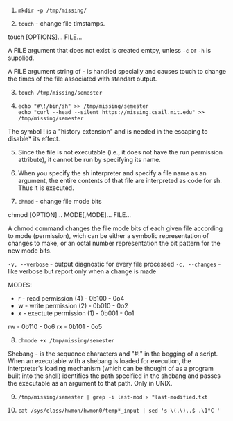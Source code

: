 1. `mkdir -p /tmp/missing/`

2. `touch` - change file timstamps.

touch \[OPTIONS]... FILE...

A FILE argument that does not exist is created emtpy, unless `-c` or `-h` is supplied.

A FILE argument string of - is handled specially and causes touch to change the times of the
file associated with standart output.

3. `touch /tmp/missing/semester`

4. ```
   echo "#\!/bin/sh" >> /tmp/missing/semester
   echo "curl --head --silent https://missing.csail.mit.edu" >> /tmp/missing/semester
   ```

The symbol ! is a "history extension" and is needed in the escaping to disable\* its effect.

5. Since the file is not executable (i.e., it does not have the run permission attribute), it cannot be run by specifying its name.

6. When you specify the sh interpreter and specify a file name as an argument, the entire contents of that file are interpreted as code for sh. Thus it is executed.

7. `chmod` - change file mode bits

chmod \[OPTION]... MODE\[,MODE]... FILE...

A chmod command changes the file mode bits of each given file according to mode (permission), wich can be either a symbolic representation of changes to make, or
an octal number representation the bit pattern for the new mode bits.

`-v, --verbose` - output diagnostic for every file processed
`-c, --changes` - like verbose but report only when a change is made

MODES:

- r - read permission (4) - 0b100 - 0o4
- w - write permission (2) - 0b010 - 0o2
- x - exectute permission (1) - 0b001 - 0o1

rw - 0b110 - 0o6
rx - 0b101 - 0o5

8. `chmode +x /tmp/missing/semester`

Shebang - is the sequence characters and "#!" in the begging of a script.
When an executable with a shebang is loaded for execution, the interpreter's loading mechanism (which can be thought of as a program built into the shell)
identifies the path specified in the shebang and passes the executable as an argument to that path.
Only in UNIX.

9. `/tmp/missing/semester | grep -i last-mod > "last-modified.txt`

10. `cat /sys/class/hwmon/hwmon0/temp*_input | sed 's \(.\)..$ .\1°C '`
